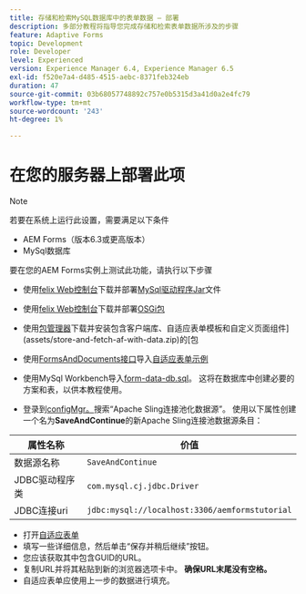 ```yaml
---
title: 存储和检索MySQL数据库中的表单数据 — 部署
description: 多部分教程将指导您完成存储和检索表单数据所涉及的步骤
feature: Adaptive Forms
topic: Development
role: Developer
level: Experienced
version: Experience Manager 6.4, Experience Manager 6.5
exl-id: f520e7a4-d485-4515-aebc-8371feb324eb
duration: 47
source-git-commit: 03b68057748892c757e0b5315d3a41d0a2e4fc79
workflow-type: tm+mt
source-wordcount: '243'
ht-degree: 1%

---
```


# 在您的服务器上部署此项

>[!NOTE]
>
>若要在系统上运行此设置，需要满足以下条件
>
>* AEM Forms（版本6.3或更高版本）
>* MySql数据库

要在您的AEM Forms实例上测试此功能，请执行以下步骤

* 使用[felix Web控制台](http://localhost:4502/system/console/bundles)下载并部署[MySql驱动程序Jar](assets/mysqldriver.jar)文件
* 使用[felix Web控制台](http://localhost:4502/system/console/bundles)下载并部署[OSGi包](assets/SaveAndContinue.SaveAndContinue.core-1.0-SNAPSHOT.jar)
* 使用[包管理器](http://localhost:4502/crx/packmgr/index.jsp)下载并安装包含客户端库、自适应表单模板和自定义页面组件](assets/store-and-fetch-af-with-data.zip)的[包
* 使用[FormsAndDocuments接口](http://localhost:4502/aem/forms.html/content/dam/formsanddocuments)导入[自适应表单示例](assets/sample-adaptive-form.zip)

* 使用MySql Workbench导入[form-data-db.sql](assets/form-data-db.sql)。 这将在数据库中创建必要的方案和表，以供本教程使用。
* 登录到[configMgr。](http://localhost:4502/system/console/configMgr)搜索“Apache Sling连接池化数据源”。 使用以下属性创建一个名为&#x200B;**SaveAndContinue**&#x200B;的新Apache Sling连接池数据源条目：

| 属性名称 | 价值 |
| ------------------------|---------------------------------------|
| 数据源名称 | `SaveAndContinue` |
| JDBC驱动程序类 | `com.mysql.cj.jdbc.Driver` |
| JDBC连接uri | `jdbc:mysql://localhost:3306/aemformstutorial` |

* 打开[自适应表单](http://localhost:4502/content/dam/formsanddocuments/demostoreandretrieveformdata/jcr:content?wcmmode=disabled)
* 填写一些详细信息，然后单击“保存并稍后继续”按钮。
* 您应该获取其中包含GUID的URL。
* 复制URL并将其粘贴到新的浏览器选项卡中。 **确保URL末尾没有空格。**
* 自适应表单应使用上一步的数据进行填充。
